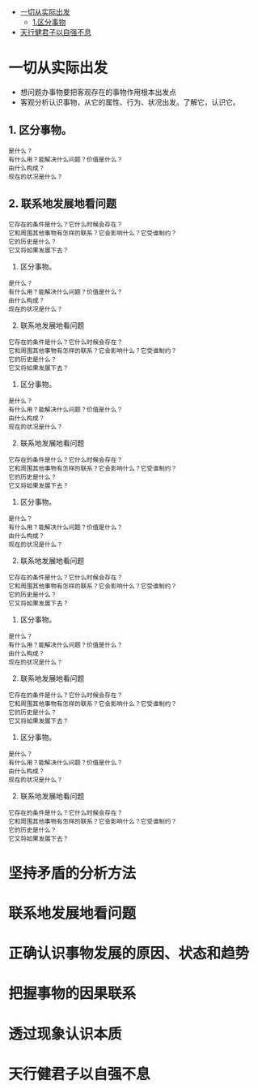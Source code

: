 * [一切从实际出发](#一切从实际出发)
  * [1.区分事物](#1.区分事物)
* [天行健君子以自强不息](#天行健君子以自强不息)


# 一切从实际出发
- 想问题办事物要把客观存在的事物作用根本出发点
- 客观分析认识事物，从它的属性、行为、状况出发。了解它，认识它。

## 1. 区分事物。 
```
是什么？
有什么用？能解决什么问题？价值是什么？
由什么构成？
现在的状况是什么？
```
## 2. 联系地发展地看问题
```
它存在的条件是什么？它什么时候会存在？
它和周围其他事物有怎样的联系？它会影响什么？它受谁制约？
它的历史是什么？
它又将如果发展下去？
```

1. 区分事物。 
```
是什么？
有什么用？能解决什么问题？价值是什么？
由什么构成？
现在的状况是什么？
```
2. 联系地发展地看问题
```
它存在的条件是什么？它什么时候会存在？
它和周围其他事物有怎样的联系？它会影响什么？它受谁制约？
它的历史是什么？
它又将如果发展下去？
```
1. 区分事物。 
```
是什么？
有什么用？能解决什么问题？价值是什么？
由什么构成？
现在的状况是什么？
```
2. 联系地发展地看问题
```
它存在的条件是什么？它什么时候会存在？
它和周围其他事物有怎样的联系？它会影响什么？它受谁制约？
它的历史是什么？
它又将如果发展下去？
```
1. 区分事物。 
```
是什么？
有什么用？能解决什么问题？价值是什么？
由什么构成？
现在的状况是什么？
```
2. 联系地发展地看问题
```
它存在的条件是什么？它什么时候会存在？
它和周围其他事物有怎样的联系？它会影响什么？它受谁制约？
它的历史是什么？
它又将如果发展下去？
```
1. 区分事物。 
```
是什么？
有什么用？能解决什么问题？价值是什么？
由什么构成？
现在的状况是什么？
```
2. 联系地发展地看问题
```
它存在的条件是什么？它什么时候会存在？
它和周围其他事物有怎样的联系？它会影响什么？它受谁制约？
它的历史是什么？
它又将如果发展下去？
```
1. 区分事物。 
```
是什么？
有什么用？能解决什么问题？价值是什么？
由什么构成？
现在的状况是什么？
```
2. 联系地发展地看问题
```
它存在的条件是什么？它什么时候会存在？
它和周围其他事物有怎样的联系？它会影响什么？它受谁制约？
它的历史是什么？
它又将如果发展下去？
```
# 坚持矛盾的分析方法
# 联系地发展地看问题
# 正确认识事物发展的原因、状态和趋势
# 把握事物的因果联系
# 透过现象认识本质
# 天行健君子以自强不息

